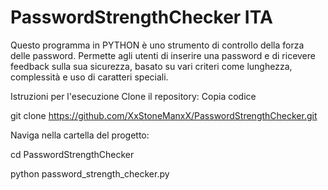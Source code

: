 # PasswordStrengthChecker ITA

Questo programma in PYTHON è uno strumento di controllo della forza delle password. 
Permette agli utenti di inserire una password e di ricevere feedback sulla sua sicurezza, basato su vari criteri come lunghezza, complessità e uso di caratteri speciali.

Istruzioni per l'esecuzione
Clone il repository:
Copia codice

git clone https://github.com/XxStoneManxX/PasswordStrengthChecker.git

Naviga nella cartella del progetto:

cd PasswordStrengthChecker

python password_strength_checker.py
